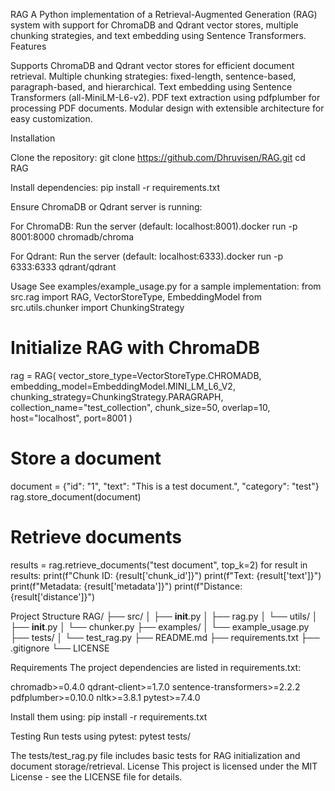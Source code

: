 RAG
A Python implementation of a Retrieval-Augmented Generation (RAG) system with support for ChromaDB and Qdrant vector stores, multiple chunking strategies, and text embedding using Sentence Transformers.
Features

Supports ChromaDB and Qdrant vector stores for efficient document retrieval.
Multiple chunking strategies: fixed-length, sentence-based, paragraph-based, and hierarchical.
Text embedding using Sentence Transformers (all-MiniLM-L6-v2).
PDF text extraction using pdfplumber for processing PDF documents.
Modular design with extensible architecture for easy customization.

Installation

Clone the repository:
git clone https://github.com/Dhruvisen/RAG.git
cd RAG


Install dependencies:
pip install -r requirements.txt


Ensure ChromaDB or Qdrant server is running:

For ChromaDB: Run the server (default: localhost:8001).docker run -p 8001:8000 chromadb/chroma


For Qdrant: Run the server (default: localhost:6333).docker run -p 6333:6333 qdrant/qdrant





Usage
See examples/example_usage.py for a sample implementation:
from src.rag import RAG, VectorStoreType, EmbeddingModel
from src.utils.chunker import ChunkingStrategy

# Initialize RAG with ChromaDB
rag = RAG(
    vector_store_type=VectorStoreType.CHROMADB,
    embedding_model=EmbeddingModel.MINI_LM_L6_V2,
    chunking_strategy=ChunkingStrategy.PARAGRAPH,
    collection_name="test_collection",
    chunk_size=50,
    overlap=10,
    host="localhost",
    port=8001
)

# Store a document
document = {"id": "1", "text": "This is a test document.", "category": "test"}
rag.store_document(document)

# Retrieve documents
results = rag.retrieve_documents("test document", top_k=2)
for result in results:
    print(f"Chunk ID: {result['chunk_id']}")
    print(f"Text: {result['text']}")
    print(f"Metadata: {result['metadata']}")
    print(f"Distance: {result['distance']}")

Project Structure
RAG/
├── src/
│   ├── __init__.py
│   ├── rag.py
│   └── utils/
│       ├── __init__.py
│       └── chunker.py
├── examples/
│   └── example_usage.py
├── tests/
│   └── test_rag.py
├── README.md
├── requirements.txt
├── .gitignore
└── LICENSE

Requirements
The project dependencies are listed in requirements.txt:

chromadb>=0.4.0
qdrant-client>=1.7.0
sentence-transformers>=2.2.2
pdfplumber>=0.10.0
nltk>=3.8.1
pytest>=7.4.0

Install them using:
pip install -r requirements.txt

Testing
Run tests using pytest:
pytest tests/

The tests/test_rag.py file includes basic tests for RAG initialization and document storage/retrieval.
License
This project is licensed under the MIT License - see the LICENSE file for details.
